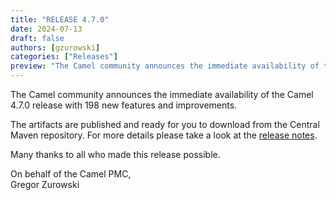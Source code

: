 ```yaml
---
title: "RELEASE 4.7.0"
date: 2024-07-13
draft: false
authors: [gzurowski]
categories: ["Releases"]
preview: "The Camel community announces the immediate availability of the new Camel 4.7.0 release"
---
```


The Camel community announces the immediate availability of the Camel 4.7.0 release with 198 new features and improvements.

The artifacts are published and ready for you to download from the Central Maven repository. For more details please take a look at the [release notes](/releases/release-4.7.0/).

Many thanks to all who made this release possible.

On behalf of the Camel PMC,  
Gregor Zurowski
